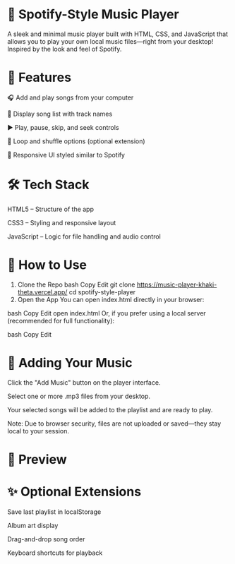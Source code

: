
# 🎵 Spotify-Style Music Player
A sleek and minimal music player built with HTML, CSS, and JavaScript that allows you to play your own local music files—right from your desktop! Inspired by the look and feel of Spotify.

# 🚀 Features
🎧 Add and play songs from your computer

📃 Display song list with track names

▶️ Play, pause, skip, and seek controls

🔁 Loop and shuffle options (optional extension)

🎨 Responsive UI styled similar to Spotify

# 🛠️ Tech Stack
HTML5 – Structure of the app

CSS3 – Styling and responsive layout

JavaScript – Logic for file handling and audio control

# 📂 How to Use
1. Clone the Repo
bash
Copy
Edit
git clone https://music-player-khaki-theta.vercel.app/
cd spotify-style-player
2. Open the App
You can open index.html directly in your browser:

bash
Copy
Edit
open index.html
Or, if you prefer using a local server (recommended for full functionality):

bash
Copy
Edit


# 🎵 Adding Your Music
Click the "Add Music" button on the player interface.

Select one or more .mp3 files from your desktop.

Your selected songs will be added to the playlist and are ready to play.

Note: Due to browser security, files are not uploaded or saved—they stay local to your session.

# 📸 Preview

# ✨ Optional Extensions
Save last playlist in localStorage

Album art display

Drag-and-drop song order

Keyboard shortcuts for playback
